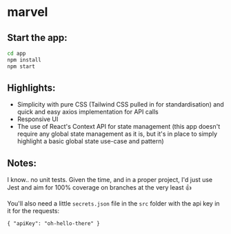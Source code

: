 # marvel

## Start the app:

```sh
cd app
npm install
npm start
```

## Highlights:

- Simplicity with pure CSS (Tailwind CSS pulled in for standardisation) and quick and easy axios implementation for API calls
- Responsive UI
- The use of React's Context API for state management (this app doesn't require any global state management as it is, but it's in place to simply highlight a basic global state use-case and pattern)

## Notes:

I know.. no unit tests. Given the time, and in a proper project, I'd just use Jest and aim for 100% coverage on branches at the very least 👍

You'll also need a little `secrets.json` file in the `src` folder with the api key in it for the requests:

`{ "apiKey": "oh-hello-there" }`
